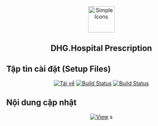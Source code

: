 <div align="center">
  <img src="https://raw.githubusercontent.com/dh-hos/dhg.hospitalprinter/main/Deploy_Tools/Logo.ico" alt="Simple Icons" width=70>
  <h2>DHG.Hospital Prescription</h2>
  
  
</div>

## Tập tin cài đặt (Setup Files)

<div align="center">
  
[![Tải về](https://img.shields.io/badge/Tải%20file%20cài%20đặt-Google%2001-blue?logo=googledrive)](https://drive.google.com/drive/folders/1RtYOc1Mt7PauLAZhuGwL2Aba5bhpeyh3) [![Build Status](https://img.shields.io/badge/Tải%20file%20cài%20đặt-Google%2002-blue?logo=googledrive)](https://drive.google.com/drive/u/0/folders/1P5fwwDAB3mwOiLydvbRMZgbuBoY-FN5t) [![Build Status](https://img.shields.io/badge/Tải%20file%20cài%20đặt-Onedrive-blue??style=for-the-badge&logo=microsoftonedrive)]([https://1drv.ms/u/s!AusAbLoC7t1d2CWTfReuQ9MrwwwS?e=Iw4jLL](https://1drv.ms/u/s!AusAbLoC7t1d2CY7K5spnw2RIPfh?e=vLQgF9))
  
</div>

## Nội dung cập nhật

<div align="center">
  
  [![View](https://img.shields.io/badge/-Xem%20chi%20ti%E1%BA%BFt%20c%E1%BA%ADp%20nh%E1%BA%ADt-informational?logo=github)](https://github.com/dh-hos/dhg.hospitalprescription/blob/main/Deploy_Tools/CHANGELOG.md)
s
</div>
